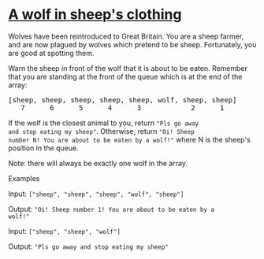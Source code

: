 # [A wolf in sheep's clothing](https://www.codewars.com/kata/5c8bfa44b9d1192e1ebd3d15)

Wolves have been reintroduced to Great Britain. You are a sheep farmer, and are now plagued by wolves which pretend to be sheep. Fortunately, you are good at spotting them.

Warn the sheep in front of the wolf that it is about to be eaten. Remember that you are standing at the front of the queue which is at the end of the array:
<pre>
[sheep, sheep, sheep, sheep, sheep, wolf, sheep, sheep]      (YOU ARE HERE AT THE FRONT OF THE QUEUE)
   7      6      5      4      3            2      1
</pre>
If the wolf is the closest animal to you, return <code>"Pls go away and stop eating my sheep"</code>. Otherwise, return <code>"Oi! Sheep number N! You are about to be eaten by a wolf!"</code> where N is the sheep's position in the queue.

Note: there will always be exactly one wolf in the array.

Examples

Input: <code>["sheep", "sheep", "sheep", "wolf", "sheep"]</code>

Output: <code>"Oi! Sheep number 1! You are about to be eaten by a wolf!"</code>

Input: <code>["sheep", "sheep", "wolf"]</code>

Output: <code>"Pls go away and stop eating my sheep"</code>

